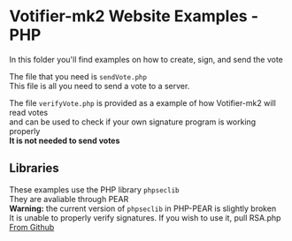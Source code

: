 Votifier-mk2 Website Examples - PHP
==============
In this folder you'll find examples on how to create, sign, and send the vote  

The file that you need is `sendVote.php`  
This file is all you need to send a vote to a server.  
  
The file `verifyVote.php` is provided as a example of how Votifier-mk2 will read votes  
and can be used to check if your own signature program is working properly  
**It is not needed to send votes**  


Libraries
--------------
These examples use the PHP library `phpseclib`  
They are avaliable through PEAR  
**Warning:** the current version of `phpseclib` in PHP-PEAR is slightly broken  
It is unable to properly verify signatures. If you wish to use it, pull RSA.php [From Github](https://github.com/phpseclib/phpseclib/blob/master/phpseclib/Crypt/RSA.php)